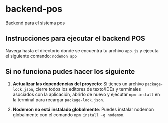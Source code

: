 # backend-pos
Backend para el sistema pos

## Instrucciones para ejecutar el backend POS
Navega hasta el directorio donde se encuentra tu archivo `app.js` y ejecuta el siguiente comando:
`nodemon app`

## Si no funciona pudes hacer los siguiente
1. **Actualizar las dependencias del proyecto**: Si tienes un archivo `package-lock.json`, cierre todos los editores de texto/IDEs y terminales asociados con la aplicación, abrirlo de nuevo y ejecutar `npm install` en la terminal para recargar `package-lock.json`.

2. **Nodemon no está instalado globalmente**: Puedes instalar nodemon globalmente con el comando `npm install -g nodemon`.
